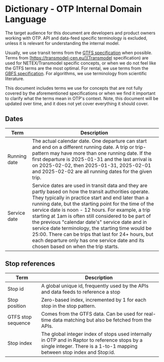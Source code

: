 # Dictionary - OTP Internal Domain Language

The target audience for this document are developers and product owners working with OTP. API and data-feed specific terminology is excluded, unless it is relevant for understanding the internal model.

Usually, we use transit terms from
the [GTFS specification](https://gtfs.org/documentation/schedule/reference/#) when possible. Terms
from [https://transmodel-cen.eu/](Transmodel specification) are used for NETEX/Transmodel specific
concepts, or when we do not feel like the GTFS terms are the most optimal. For rental, we use terms
from the [GBFS specification](https://gbfs.org/documentation/). For algorithms, we use terminology
from scientific literature.

This document includes terms we use for concepts that are not fully covered by the aforementioned
specifications or when we find it important to clarify what the terms mean in OTP's context. Note,
this document will be updated over time, and it does not yet cover everything it should cover.

## Dates

| Term         | Description                                                                                                                                                                                                                                                                                                                                                                                                                                                                                                                                                                                |
|--------------|--------------------------------------------------------------------------------------------------------------------------------------------------------------------------------------------------------------------------------------------------------------------------------------------------------------------------------------------------------------------------------------------------------------------------------------------------------------------------------------------------------------------------------------------------------------------------------------------|
| Running date | The actual calendar date. One departure can start and end on a different running date. A trip or trip-pattern may have more than one running date. If the first departure is 2025-01-31 and the last arrival is on 2025-02-02, then 2025-01-31, 2025-02-01 and 2025-02-02 are all running dates for the given trip.                                                                                                                                                                                                                                                                                                                                                                                                                                                                                                   |
| Service date | Service dates are used in transit data and they are partly based on how the transit authorities operate. They typically in practice start and end later than a running date, but the starting point for the time of the service date is noon - 12 hours. For example, a trip starting at 1am is often still considered to be part of the previous "calendar date's" service date and in service date terminology, the starting time would be 25:00. There can be trips that last for 24+ hours, but each departure only has one service date and its chosen based on when the trip starts. |

## Stop references

| Term               | Description                                                                                                                                                              |
|--------------------|--------------------------------------------------------------------------------------------------------------------------------------------------------------------------|
| Stop id                | A global unique id, frequently used by the APIs and data feeds to reference a stop   |
| Stop position      | Zero-based index, incremented by 1 for each stop in the stop pattern.                                                                                                    |
| GTFS stop sequence | Comes from the GTFS data. Can be used for real-time data matching but also be fetched from the APIs.                                                                        |
| Stop index         | The global integer index of stops used internally in OTP and in Raptor to reference stops by a single integer. There is a 1-to-1 mapping between stop index and Stop:id. |
